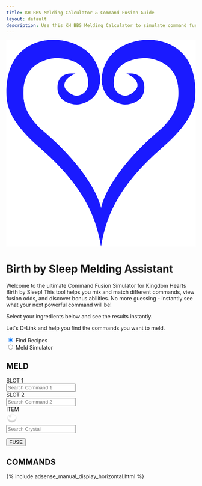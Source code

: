 ```yaml
---
title: KH BBS Melding Calculator & Command Fusion Guide
layout: default
description: Use this KH BBS Melding Calculator to simulate command fusions, discover abilities, and plan your best build. Find recipes for Second Chance, EXP Walker, and more.
---
```

<div class="container">
<div class="title">
<div class="logo-wrapper">
<img src="/images/blue-heart.png" alt="Kingdom Hearts Birth by Sleep logo">
<h1>Birth by Sleep Melding Assistant</h1>
</div>

<div class="text">
<p>Welcome to the ultimate Command Fusion Simulator for Kingdom Hearts Birth by Sleep! This tool helps
you mix and match different commands, view fusion odds, and discover bonus abilities. No more
guessing - instantly see what your next powerful command will be!

Select your ingredients below and see the results instantly.</p>
<p>
Let's D-Link and help you find the commands you want to meld.
</p>
</div>
</div>
<div class="search-mode-toggle-container">

<div class="radio-wrapper">
<input type="radio" id="reverse" name="mode" value="reverse" checked>
<label for="reverse">Find Recipes</label>

</div>
<div class="radio-wrapper">
<input type="radio" id="meld" name="mode" value="meld">
<label for="meld">Meld Simulator</label>

</div>
</div>
<main id="commands-wrapper">
<section id="meld-menu">
<div id="meld-mode-container">
<div class="content">
<h2>MELD</h2>
<div class="dropdown-wrapper">
    <label for="cmd1-search">
        SLOT <span class="text-orange">1</span>
    </label>
    <div class="custom-dropdown" data-dropdown="cmd1">
        <div class="dropdown-header">
            <div id="cmd1icon" class="icon-wrapper"></div>
            <input type="text" class="dropdown-search" id="cmd1-search"
                placeholder="Search Command 1"
                onclick="toggleDropdown(this.closest('.custom-dropdown'))"
                oninput="filterDropdownItems(this.closest('.custom-dropdown'))" />
            <div class="arrow"></div>
        </div>
        <div class="dropdown-list"></div>
    </div>
</div>

<div class="dropdown-wrapper">
    <label for="cmd2-search">
        SLOT <span class="text-orange">2</span>
    </label>
    <div class="custom-dropdown disabled" data-dropdown="cmd2">
        <div class="dropdown-header">
            <div id="cmd2icon" class="icon-wrapper"></div>
            <input type="text" class="dropdown-search" id="cmd2-search"
                placeholder="Search Command 2"
                onclick="toggleDropdown(this.closest('.custom-dropdown'))"
                oninput="filterDropdownItems(this.closest('.custom-dropdown'))" />
            <div class="arrow"></div>
        </div>
        <div class="dropdown-list"></div>
    </div>
</div>

<div class="dropdown-wrapper item-dropdown-wrapper">
    <label for="crystal-search">ITEM</label>
    <div class="custom-dropdown" data-dropdown="crystal">
        <div class="dropdown-header">
            <div id="itemicon" class="icon-wrapper"><img src='images/item-gray.png' alt='Item'
                    class='type-icon'></div>
            <input type="text" class="dropdown-search" id="crystal-search"
                placeholder="Search Crystal"
                onclick="toggleDropdown(this.closest('.custom-dropdown'))"
                oninput="filterDropdownItems(this.closest('.custom-dropdown'))" />
            <div class="arrow"></div>
        </div>
        <div class="dropdown-list"></div>
    </div>
</div>

<button onclick="fuseCommands()">FUSE</button>
</div>
</div>

<!-- Reverse Mode (Result to Ingredients) -->
<div id="reverse-mode-container" style="display: none;">
<div class="content">
<h2>FIND RECIPES</h2>
<div class="dropdown-wrapper">
    <label for="result-cmd-search">
        COMMAND
    </label>
    <div class="custom-dropdown" data-dropdown="result-cmd">
        <div class="dropdown-header">
            <div id="result-cmd-icon" class="icon-wrapper"></div>
            <input type="text" class="dropdown-search" id="result-cmd-search"
                placeholder="Search for Command"
                onclick="toggleDropdown(this.closest('.custom-dropdown'))"
                oninput="filterDropdownItems(this.closest('.custom-dropdown'))" />
            <div class="arrow"></div>
        </div>
        <div class="dropdown-list"></div>
    </div>
</div>

<div class="dropdown-wrapper item-dropdown-wrapper">
    <label for="reverse-crystal-search">ITEM</label>
    <div class="custom-dropdown" data-dropdown="reverse-crystal">
        <div class="dropdown-header">
            <div id="reverse-itemicon" class="icon-wrapper"><img src='images/item-gray.png'
                    alt='Item' class='type-icon'></div>
            <input type="text" class="dropdown-search" id="reverse-crystal-search"
                placeholder="Search Crystal"
                onclick="toggleDropdown(this.closest('.custom-dropdown'))"
                oninput="filterDropdownItems(this.closest('.custom-dropdown'))" />
            <div class="arrow"></div>
        </div>
        <div class="dropdown-list"></div>
    </div>
</div>
</div>
</div>
</section>
<section id="command-list-wrapper">
<div class="content">
<h2>COMMANDS</h2>
<div id="result"></div>
<div id="ingredients-result"></div>
</div>
</section>
</main>
<div class="ad-wrapper-responsive">
    {% include adsense_manual_display_horizontal.html %}
</div>
</div>

<script src="{{ site.baseurl }}/scripts/calculator.js"></script>